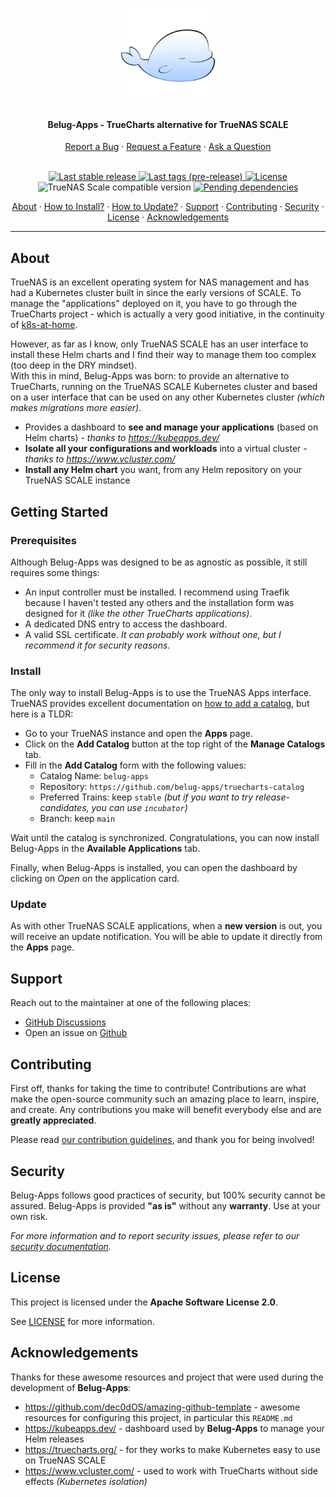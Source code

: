 <!-- markdownlint-disable MD033 -->
<h1 align="center">
  <a href="https://github.com/belug-apps">
    <img src="assets/logo_400px.png" alt="Logo" width="150" height="150">
  </a>
</h1>

<h4 align="center">Belug-Apps - TrueCharts alternative for TrueNAS SCALE</h4>

<div align="center">
  <a href="https://github.com/belug-apps/belug-apps/issues/new?https://github.com/xunleii/belug-apps-test/issues/new?assignees=&labels=type%3A+bug%2Cstate%3A+needs+triage&template=01_BUG_REPORT.yml&title=%F0%9F%90%9B+&version=v0.3.0">Report a Bug</a> ·
  <a href="https://github.com/belug-apps/belug-apps-test/issues/new?assignees=&labels=type%3A+enhancement&template=02_FEATURE_REQUEST.yml&title=%E2%9C%A8+">Request a Feature</a> ·
  <a href="https://github.com/belug-apps/belug-apps/discussions">Ask a Question</a>
  <br/>
  <br/>

  [
    ![Last stable release](https://img.shields.io/github/v/release/belug-apps/belug-apps?label=stable&logo=gitlfs&logoColor=white&logoWidth=20&sort=semver)
  ](https://github.com/belug-apps/belug-apps/releases)
  [
    ![Last tags (pre-release)](https://img.shields.io/github/v/tag/belug-apps/belug-apps?include_prereleases&label=pre-release&logo=gitlfs&logoColor=white&logoWidth=20&sort=semver)
  ](https://github.com/belug-apps/belug-apps/tags)
  [
    ![License](https://img.shields.io/github/license/belug-apps/belug-apps?logo=git&logoColor=white&logoWidth=20)
  ](LICENSE)
  <br/>
  ![TrueNAS Scale compatible version](https://img.shields.io/badge/TrueNAS_compatibility-SCALE%2022.02-success?logo=truenas&logoColor=white&logoWidth=20)
  [
    ![Pending dependencies](https://img.shields.io/github/issues/belug-apps/belug-apps/dependencies?label=dependencies&logo=renovatebot&logoWidth=20&style=flat)
  ](https://github.com/belug-apps/belug-apps/pulls?q=is%3Aopen+is%3Apr+label%3Adependencies)
  <br/>

  <a href="#about">About</a> ·
  <a href="#install">How to Install?</a> ·
  <a href="#update">How to Update?</a> ·
  <a href="#support">Support</a> ·
  <a href="#contributing">Contributing</a> ·
  <a href="#security">Security</a> ·
  <a href="#license">License</a> ·
  <a href="#acknowledgements">Acknowledgements</a>

</div>

---
<!-- markdownlint-enable MD033 -->

## About

TrueNAS is an excellent operating system for NAS management and has had a Kubernetes cluster built
in since the early versions of SCALE. To manage the "applications" deployed on it, you have to go
through the TrueCharts project - which is actually a very good initiative, in the continuity of
[k8s-at-home](https://k8s-at-home.com/).

However, as far as I know, only TrueNAS SCALE has an user interface to install these Helm charts
and I find their way to manage them too complex (too deep in the DRY mindset).  
With this in mind, Belug-Apps was born: to provide an alternative to TrueCharts, running on the
TrueNAS SCALE Kubernetes cluster and based on a user interface that can be used on any other
Kubernetes cluster *(which makes migrations more easier)*.

- Provides a dashboard to **see and manage your applications** (based on Helm charts) - *thanks to <https://kubeapps.dev/>*
- **Isolate all your configurations and workloads** into a virtual cluster - *thanks to <https://www.vcluster.com/>*
- **Install any Helm chart** you want, from any Helm repository on your TrueNAS SCALE instance

## Getting Started

### Prerequisites

Although Belug-Apps was designed to be as agnostic as possible, it still requires some things:

- An input controller must be installed. I recommend using Traefik because I haven't tested any
others and the installation form was designed for it *(like the other TrueCharts applications)*.
- A dedicated DNS entry to access the dashboard.
- A valid SSL certificate. *It can probably work without one, but I recommend it for security reasons.*

### Install

The only way to install Belug-Apps is to use the TrueNAS Apps interface. TrueNAS provides excellent
documentation on [how to add a catalog](https://www.truenas.com/docs/scale/scaletutorials/apps/usingcatalogs/#adding-catalogs), 
but here is a TLDR:

- Go to your TrueNAS instance and open the **Apps** page.
- Click on the **Add Catalog** button at the top right of the **Manage Catalogs** tab.
- Fill in the **Add Catalog** form with the following values:
  - Catalog Name: `belug-apps`
  - Repository: `https://github.com/belug-apps/truecharts-catalog`
  - Preferred Trains: keep `stable` *(but if you want to try release-candidates, you can use `incubator`)*
  - Branch: keep `main`

Wait until the catalog is synchronized. Congratulations, you can now install Belug-Apps in the
**Available Applications** tab.

Finally, when Belug-Apps is installed, you can open the dashboard by clicking on *Open* on the
application card.

### Update

As with other TrueNAS SCALE applications, when a **new version** is out, you will receive an
update notification. You will be able to update it directly from the **Apps** page.

## Support

Reach out to the maintainer at one of the following places:

- [GitHub Discussions](https://github.com/belug-apps/belug-apps/discussions)
- Open an issue on [Github](https://github.com/belug-apps/belug-apps/issues/new?assignees=&labels=bug&template=01_BUG_REPORT.md&title=bug%3A+)

## Contributing

First off, thanks for taking the time to contribute! Contributions are what make the
open-source community such an amazing place to learn, inspire, and create. Any contributions 
you make will benefit everybody else and are **greatly appreciated**.

Please read [our contribution guidelines](docs/CONTRIBUTING.md), and thank you for being involved!

## Security

Belug-Apps follows good practices of security, but 100% security cannot be assured.
Belug-Apps is provided **"as is"** without any **warranty**. Use at your own risk.

*For more information and to report security issues, please refer to our [security documentation](docs/SECURITY.md).*

## License

This project is licensed under the **Apache Software License 2.0**.

See [LICENSE](LICENSE) for more information.

## Acknowledgements

Thanks for these awesome resources and project that were used during the development of **Belug-Apps**:

- <https://github.com/dec0dOS/amazing-github-template> - awesome resources for configuring this project, in particular this `README.md`
- <https://kubeapps.dev/> - dashboard used by **Belug-Apps** to manage your Helm releases
- <https://truecharts.org/> - for they works to make Kubernetes easy to use on TrueNAS SCALE
- <https://www.vcluster.com/> - used to work with TrueCharts without side effects *(Kubernetes isolation)*
